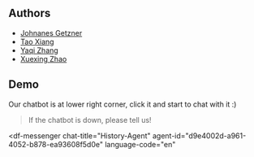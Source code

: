 
## Authors
- [Johnanes Getzner](https://github.com/JohannesGetzner)
- [Tao Xiang](https://github.com/yunshu67)
- [Yaqi Zhang](https://github.com/zhangyaqi20)
- [Xuexing Zhao](https://github.com/xuexingzxx)


## Demo
Our chatbot is at lower right corner, click it and start to chat with it :)


> If the chatbot is down, please tell us!




<script src="https://www.gstatic.com/dialogflow-console/fast/messenger/bootstrap.js?v=1"></script>
<df-messenger
  chat-title="History-Agent"
  agent-id="d9e4002d-a961-4052-b878-ea93608f5d0e"
  language-code="en"
></df-messenger>
